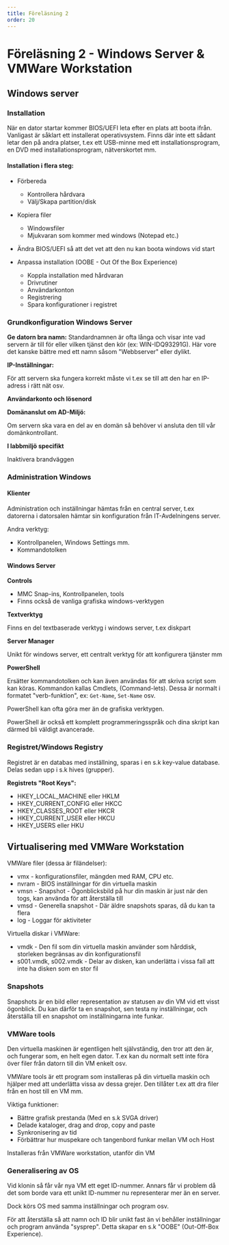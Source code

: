 ```yaml
---
title: Föreläsning 2
order: 20
---
```


# Föreläsning 2 - Windows Server & VMWare Workstation

## Windows server

### Installation

När en dator startar kommer BIOS/UEFI leta efter en plats att boota ifrån. Vanligast är såklart ett installerat operativsystem. Finns där inte ett sådant letar den på andra platser, t.ex ett USB-minne med ett installationsprogram, en DVD med installationsprogram, nätverskortet mm.

#### Installation i flera steg:

- Förbereda

  - Kontrollera hårdvara
  - Välj/Skapa partition/disk

- Kopiera filer

  - Windowsfiler
  - Mjukvaran som kommer med windows (Notepad etc.)

- Ändra BIOS/UEFI så att det vet att den nu kan boota windows vid start

- Anpassa installation (OOBE - Out Of the Box Experience)
  - Koppla installation med hårdvaran
  - Drivrutiner
  - Användarkonton
  - Registrering
  - Spara konfigurationer i registret

### Grundkonfiguration Windows Server

**Ge datorn bra namn:**
Standardnamnen är ofta långa och visar inte vad servern är till för eller vilken tjänst den kör (ex: WIN-IDQ93291G). Här vore det kanske bättre med ett namn såsom "Webbserver" eller dylikt.

**IP-Inställningar:**

För att servern ska fungera korrekt måste vi t.ex se till att den har en IP-adress i rätt nät osv.

**Användarkonto och lösenord**

**Domänanslut om AD-Miljö:**

Om servern ska vara en del av en domän så behöver vi ansluta den till vår domänkontrollant.

**I labbmiljö specifikt**

Inaktivera brandväggen

### Administration Windows

#### Klienter

Administration och inställningar hämtas från en central server, t.ex datorerna i datorsalen hämtar sin konfiguration från IT-Avdelningens server.

Andra verktyg:

- Kontrollpanelen, Windows Settings mm.
- Kommandotolken

#### Windows Server

**Controls**

- MMC Snap-ins, Kontrollpanelen, tools
- Finns också de vanliga grafiska windows-verktygen

**Textverktyg**

Finns en del textbaserade verktyg i windows server, t.ex diskpart

**Server Manager**

Unikt för windows server, ett centralt verktyg för att konfigurera tjänster mm

**PowerShell**

Ersätter kommandotolken och kan även användas för att skriva script som kan köras. Kommandon kallas Cmdlets, (Command-lets). Dessa är normalt i formatet "verb-funktion", ex: `Get-Name`, `Set-Name` osv.

PowerShell kan ofta göra mer än de grafiska verktygen.

PowerShell är också ett komplett programmeringsspråk och dina skript kan därmed bli väldigt avancerade.

### Registret/Windows Registry

Registret är en databas med inställning, sparas i en s.k key-value database. Delas sedan upp i s.k hives (grupper).

**Registrets "Root Keys":**

- HKEY_LOCAL_MACHINE eller HKLM
- HKEY_CURRENT_CONFIG eller HKCC
- HKEY_CLASSES_ROOT eller HKCR
- HKEY_CURRENT_USER eller HKCU
- HKEY_USERS eller HKU

## Virtualisering med VMWare Workstation

VMWare filer (dessa är filändelser):

- vmx - konfigurationsfiler, mängden med RAM, CPU etc.
- nvram - BIOS inställningar för din virtuella maskin
- vmsn - Snapshot - Ögonblicksbild på hur din maskin är just när den togs, kan använda för att återställa till
- vmsd - Generella snapshot - Där äldre snapshots sparas, då du kan ta flera
- log - Loggar för aktiviteter

Virtuella diskar i VMWare:

- vmdk - Den fil som din virtuella maskin använder som hårddisk, storleken begränsas av din konfigurationsfil
- s001.vmdk, s002.vmdk - Delar av disken, kan underlätta i vissa fall att inte ha disken som en stor fil

### Snapshots

Snapshots är en bild eller representation av statusen av din VM vid ett visst ögonblick. Du kan därför ta en snapshot, sen testa ny inställningar, och återställa till en snapshot om inställningarna inte funkar.

### VMWare tools

Den virtuella maskinen är egentligen helt självständig, den tror att den är, och fungerar som, en helt egen dator. T.ex kan du normalt sett inte föra över filer från datorn till din VM enkelt osv.

VMWare tools är ett program som installeras på din virtuella maskin och hjälper med att underlätta vissa av dessa grejer. Den tillåter t.ex att dra filer från en host till en VM mm.

Viktiga funktioner:

- Bättre grafisk prestanda (Med en s.k SVGA driver)
- Delade kataloger, drag and drop, copy and paste
- Synkronisering av tid
- Förbättrar hur muspekare och tangenbord funkar mellan VM och Host

Installeras från VMWare workstation, utanför din VM

### Generalisering av OS

Vid klonin så får vår nya VM ett eget ID-nummer. Annars får vi problem då det som borde vara ett unikt ID-nummer nu representerar mer än en server.

Dock körs OS med samma inställningar och program osv.

För att återställa så att namn och ID blir unikt fast än vi behåller inställningar och program använda "sysprep". Detta skapar en s.k "OOBE" (Out-Off-Box Experience).
